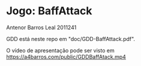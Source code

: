 # Jogo: BaffAttack

Antenor Barros Leal 2011241

GDD está neste repo em "doc/GDD-BaffAttack.pdf".

O vídeo de apresentação pode ser visto em <a href="https://a4barros.com/public/GDDBaffAtack.mp4">https://a4barros.com/public/GDDBaffAtack.mp4</a>